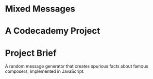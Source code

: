 # Mixed Messages
# A Codecademy Project

# Project Brief
A random message generator that creates spurious facts about famous composers, implemented in JavaScript.
